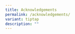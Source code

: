 ```yaml
---
title: Acknowledgements
permalink: /acknowledgements/
variant: tiptap
description: ""
---
```

<p></p>